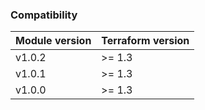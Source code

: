 ### Compatibility
Module version | Terraform version
:--- | :---
v1.0.2 | >= 1.3
v1.0.1 | >= 1.3
v1.0.0 | >= 1.3